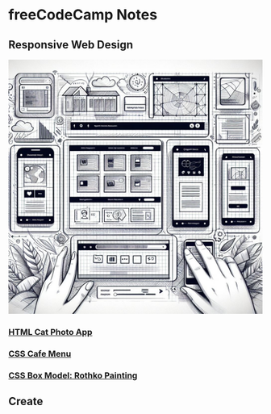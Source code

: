 # freeCodeCamp Notes

## Responsive Web Design

![](responsive-web-design.jpeg)

### [HTML Cat Photo App](https://github.com/codem1ner/free-code-camp/tree/main/responsive-web-design/html-cat-photo-app)

### [CSS Cafe Menu](https://github.com/codem1ner/free-code-camp/tree/main/responsive-web-design/css-cafe-menu)

### [CSS Box Model: Rothko Painting](https://github.com/codem1ner/free-code-camp/tree/main/responsive-web-design/box-model-rothko-painting)

## Create 